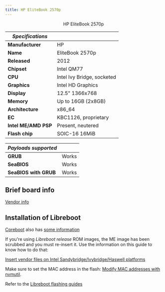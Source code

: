 ```yaml
---
title: HP EliteBook 2570p
---
```


<div class="specs">
<center>
HP EliteBook 2570p
</center>

| ***Specifications***      |                                   |
|---------------------------|-----------------------------------|
| **Manufacturer**          | HP                                |
| **Name**                  | EliteBook 2570p                   |
| **Released**              | 2012                              |
| **Chipset**               | Intel QM77                        |
| **CPU**                   | Intel Ivy Bridge, socketed        |
| **Graphics**              | Intel HD Graphics                 |
| **Display**               | 12.5" 1366x768                    |
| **Memory**                | Up to 16GB (2x8GB)                |
| **Architecture**          | x86_64                            |
| **EC**                    | KBC1126, proprietary              |
| **Intel ME/AMD PSP**      | Present, neutered                 |
| **Flash chip**            | SOIC-16 16MiB                     |


| ***Payloads supported***  |       |
|---------------------------|-------|
| **GRUB**                  | Works |
| **SeaBIOS**               | Works |
| **SeaBIOS with GRUB**     | Works |
</div>

## Brief board info

[Vendor info](https://support.hp.com/us-en/document/c03412731)

## Installation of Libreboot

[Coreboot](Coreboot) also has [some information](https://doc.coreboot.org/motherboard/hp/2560p.html#programming)

If you're using *Libreboot release* ROM images, the ME image has been scrubbed
and you must re-insert it. Use the information on this guide to know how
to do that:

[Insert vendor files on Intel Sandybridge/Ivybridge/Haswell
platforms](../install/ivy_has_common)

Make sure to set the MAC address in the flash:
[Modify MAC addresses with nvmutil](../install/nvmutil).

Refer to the [Libreboot flashing guides](../install/spi)
